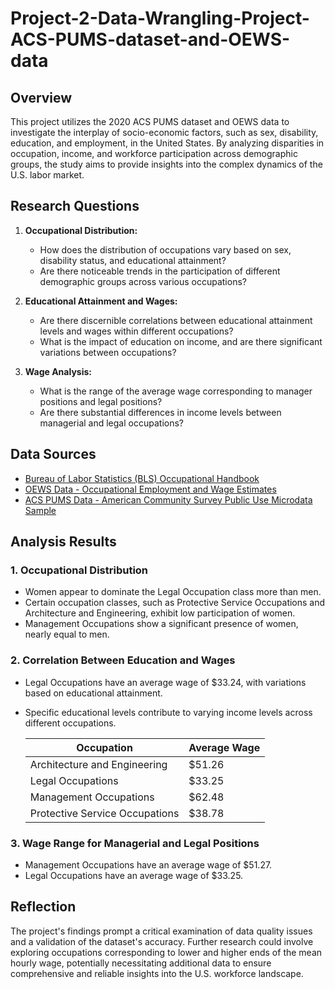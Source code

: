 # Project-2-Data-Wrangling-Project-ACS-PUMS-dataset-and-OEWS-data


## Overview

This project utilizes the 2020 ACS PUMS dataset and OEWS data to investigate the interplay of socio-economic factors, such as sex, disability, education, and employment, in the United States. By analyzing disparities in occupation, income, and workforce participation across demographic groups, the study aims to provide insights into the complex dynamics of the U.S. labor market.

## Research Questions

1. **Occupational Distribution:**
   - How does the distribution of occupations vary based on sex, disability status, and educational attainment?
   - Are there noticeable trends in the participation of different demographic groups across various occupations?

2. **Educational Attainment and Wages:**
   - Are there discernible correlations between educational attainment levels and wages within different occupations?
   - What is the impact of education on income, and are there significant variations between occupations?

3. **Wage Analysis:**
   - What is the range of the average wage corresponding to manager positions and legal positions?
   - Are there substantial differences in income levels between managerial and legal occupations?

## Data Sources

- [Bureau of Labor Statistics (BLS) Occupational Handbook](https://www.bls.gov/soc/2018/soc_2018_manual.pdf)
- [OEWS Data - Occupational Employment and Wage Estimates](https://data.wa.gov/Employment/Occupational-Employment-and-Wage-Estimates/icqj-j27g/about_data)
- [ACS PUMS Data - American Community Survey Public Use Microdata Sample](https://data.census.gov/mdat/#/search?ds=ACSPUMS5Y2020&cv=SEX,DEAR,DEYE,WRK,ACCESSINET&rv=ucgid,SOCP&nv=SCHL&g=0400000US53)

## Analysis Results

### 1. Occupational Distribution

- Women appear to dominate the Legal Occupation class more than men.
- Certain occupation classes, such as Protective Service Occupations and Architecture and Engineering, exhibit low participation of women.
- Management Occupations show a significant presence of women, nearly equal to men.

### 2. Correlation Between Education and Wages

- Legal Occupations have an average wage of $33.24, with variations based on educational attainment.
- Specific educational levels contribute to varying income levels across different occupations.

   | Occupation                        | Average Wage |
   |-----------------------------------|--------------|
   | Architecture and Engineering      | $51.26       |
   | Legal Occupations                 | $33.25       |
   | Management Occupations            | $62.48       |
   | Protective Service Occupations    | $38.78       |

### 3. Wage Range for Managerial and Legal Positions

- Management Occupations have an average wage of $51.27.
- Legal Occupations have an average wage of $33.25.

## Reflection

The project's findings prompt a critical examination of data quality issues and a validation of the dataset's accuracy. Further research could involve exploring occupations corresponding to lower and higher ends of the mean hourly wage, potentially necessitating additional data to ensure comprehensive and reliable insights into the U.S. workforce landscape.
